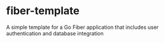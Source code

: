 # fiber-template
A simple template for a Go Fiber application that includes user authentication and database integration
